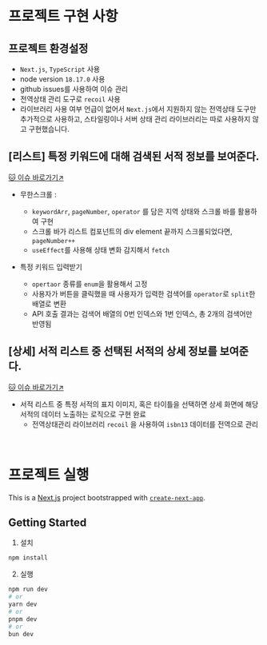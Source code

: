 # 프로젝트 구현 사항

## 프로젝트 환경설정

- `Next.js`, `TypeScript` 사용
- node version `18.17.0` 사용
- github issues를 사용하여 이슈 관리
- 전역상태 관리 도구로 `recoil` 사용
- 라이브러리 사용 여부 언급이 없어서 `Next.js`에서 지원하지 않는 전역상태 도구만 추가적으로 사용하고, 스타일링이나 서버 상태 관리 라이브러리는 따로 사용하지 않고 구현했습니다.

## [리스트] 특정 키워드에 대해 검색된 서적 정보를 보여준다.

[🐱 이슈 바로가기↗︎](https://github.com/sparrowscout/trevari_assign/issues/1)

- 무한스크롤 :

  - `keywordArr`, `pageNumber`, `operator` 를 담은 지역 상태와 스크롤 바를 활용하여 구현
  - 스크롤 바가 리스트 컴포넌트의 div element 끝까지 스크롤되었다면, `pageNumber++`
  - `useEffect`를 사용해 상태 변화 감지해서 `fetch`

- 특정 키워드 입력받기
  - `opertaor` 종류를 `enum`을 활용해서 고정
  - 사용자가 버튼을 클릭했을 때 사용자가 입력한 검색어를 `operator`로 `split`한 배열로 변환
  - API 호출 결과는 검색어 배열의 0번 인덱스와 1번 인덱스, 총 2개의 검색어만 반영됨

## [상세] 서적 리스트 중 선택된 서적의 상세 정보를 보여준다.

[🐱 이슈 바로가기↗︎](https://github.com/sparrowscout/trevari_assign/issues/2)

- 서적 리스트 중 특정 서적의 표지 이미지, 혹은 타이틀을 선택하면 상세 화면에 해당 서적의 데이터 노출하는 로직으로 구현 완료
  - 전역상태관리 라이브러리 `recoil` 을 사용하여 `isbn13` 데이터를 전역으로 관리

<br/>

# 프로젝트 실행

This is a [Next.js](https://nextjs.org/) project bootstrapped with [`create-next-app`](https://github.com/vercel/next.js/tree/canary/packages/create-next-app).

## Getting Started

1. 설치

```bash
npm install
```

2. 실행

```bash
npm run dev
# or
yarn dev
# or
pnpm dev
# or
bun dev
```
